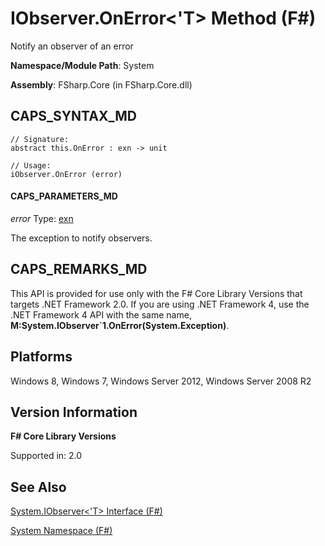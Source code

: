 # IObserver.OnError<'T> Method (F#)

Notify an observer of an error

**Namespace/Module Path**: System

**Assembly**: FSharp.Core (in FSharp.Core.dll)


## CAPS_SYNTAX_MD

```
// Signature:
abstract this.OnError : exn -> unit

// Usage:
iObserver.OnError (error)
```

#### CAPS_PARAMETERS_MD
*error*
Type: [exn](http://msdn.microsoft.com/en-us/library/e1569b69-3b30-440b-8c6f-966d1c6a06ab)


The exception to notify observers.




## CAPS_REMARKS_MD
This API is provided for use only with the F# Core Library Versions that targets .NET Framework 2.0. If you are using .NET Framework 4, use the .NET Framework 4 API with the same name, **M:System.IObserver&#96;1.OnError(System.Exception)**.


## Platforms
Windows 8, Windows 7, Windows Server 2012, Windows Server 2008 R2


## Version Information
**F# Core Library Versions**

Supported in: 2.0




## See Also
[System.IObserver&#60;'T&#62; Interface &#40;F&#35;&#41;](System.IObserver+%27T+Interface+%28F%23%29.md)

[System Namespace &#40;F&#35;&#41;](System+Namespace+%28F%23%29.md)

